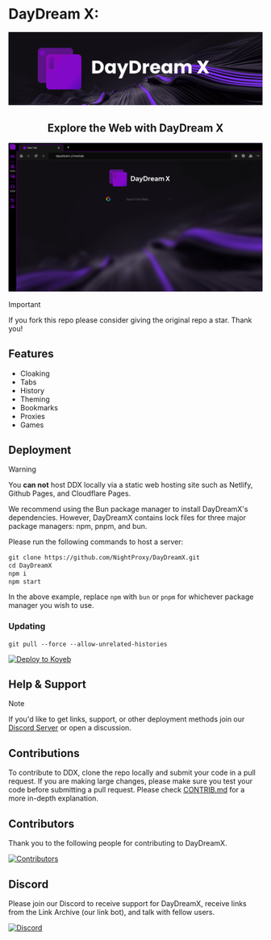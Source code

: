 # DayDream X:
<div align="center">
        <img src="/assets/DDXBanner.png" style="width: 1200px"/>
    <h2>Explore the Web with DayDream X</h2>
</div>

![inpreview](/assets/daydreamx.png)

> [!IMPORTANT]
> If you fork this repo please consider giving the original repo a
> star. Thank you!

## Features

- Cloaking
- Tabs
- History
- Theming
- Bookmarks
- Proxies
- Games

## Deployment

> [!WARNING]
> You **can not** host DDX locally via a static web hosting site
> such as Netlify, Github Pages, and Cloudflare Pages.

We recommend using the Bun package manager to install DayDreamX's dependencies. However, DayDreamX contains lock files for three major package managers: npm, pnpm, and bun.

Please run the following commands to host a server:

```
git clone https://github.com/NightProxy/DayDreamX.git
cd DayDreamX
npm i
npm start
```

In the above example, replace `npm` with `bun` or `pnpm` for whichever package manager you wish to use.

### Updating

```
git pull --force --allow-unrelated-histories
```

<a target="_blank" href="https://app.koyeb.com/deploy?type=git&repository=github.com/NightProxy/DayDreamX"><img alt="Deploy to Koyeb" src="https://binbashbanana.github.io/deploy-buttons/buttons/remade/koyeb.svg"></a>

## Help & Support

> [!NOTE]
> If you'd like to get links, support, or other deployment methods join
> our [Discord Server](https://discord.night-x.com) or open a discussion.

## Contributions

To contribute to DDX, clone the repo locally and submit your code in a pull
request. If you are making large changes, please make sure you test your code
before submitting a pull request. Please check [CONTRIB.md](https://github.com/NightProxy/DayDreamX/blob/main/CONTRIB.md) for a more in-depth explanation.

## Contributors

Thank you to the following people for contributing to DayDreamX.

[![Contributors](https://contrib.rocks/image?repo=nightproxy/daydreamx)](https://github.com/NightProxy/DayDreamX/graphs/contributors)

## Discord

Please join our Discord to receive support for DayDreamX, receive links from the Link Archive (our link bot), and talk with fellow users.

[![Discord](https://invidget.switchblade.xyz/QmWUfvm4bn?theme=dark)](https://discord.night-x.com)
